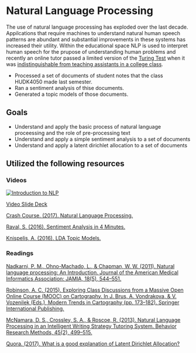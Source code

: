 # Natural Language Processing

The use of natural language processing has exploded over the last decade. Appilcations that require machines to understand natural human speech patterns are abundant and substantial improvements in these systems has increased their utility. Within the educational space NLP is used to interpret human speech for the prupose of understanding human problems and recently an online tutor passed a limited version of the [Turing Test](https://en.wikipedia.org/wiki/Turing_test) when it was [indistinguishable from teaching assistants in a college class](http://www.news.gatech.edu/2017/01/09/jill-watson-round-three).

* Processed a set of documents of student notes that the class HUDK4050 made last semester. 
* Ran a sentiment analysis of thise documents. 
* Generated a topic models of those documents. 

## Goals

* Understand and apply the basic process of natural language proceessing and the role of pre-processing text
* Understand and apply a simple sentiment analysis to a set of documents
* Understand and apply a latent dirichlet allocation to a set of documents

## Utilized the following resources

### Videos

[![Introduction to NLP](https://img.youtube.com/vi/MKUcElLffTg/0.jpg)](https://youtu.be/MKUcElLffTg)

[Video Slide Deck](https://github.com/la-process-and-theory/natural-language-processing/blob/master/nlp-slides.pdf)

[Crash Course. (2017). Natural Language Processing.](https://www.youtube.com/watch?v=fOvTtapxa9c)

[Raval, S. (2016). Sentiment Analysis in 4 Minutes.](https://www.youtube.com/watch?v=AJVP96tAWxw)

[Knispelis, A. (2016). LDA Topic Models.](https://www.youtube.com/watch?v=3mHy4OSyRf0)

### Readings

[Nadkarni, P. M., Ohno-Machado, L., & Chapman, W. W. (2011). Natural language processing: An Introduction. Journal of the American Medical Informatics Association: JAMIA, 18(5), 544–551.](http://www.ncbi.nlm.nih.gov/pmc/articles/PMC3168328/)

[Robinson, A. C. (2015). Exploring Class Discussions from a Massive Open Online Course (MOOC) on Cartography. In J. Brus, A. Vondrakova, & V. Vozenilek (Eds.), Modern Trends in Cartography (pp. 173–182). Springer International Publishing.](http://link.springer.com.ezproxy.cul.columbia.edu/chapter/10.1007/978-3-319-07926-4_14)

[McNamara, D. S., Crossley, S. A., & Roscoe, R. (2013). Natural Language Processing in an Intelligent Writing Strategy Tutoring System. Behavior Research Methods, 45(2), 499–515.](http://link.springer.com.ezproxy.cul.columbia.edu/article/10.3758/s13428-012-0258-1)

[Quora. (2017). What is a good explanation of Latent Dirichlet Allocation?](https://www.quora.com/What-is-a-good-explanation-of-Latent-Dirichlet-Allocation)
